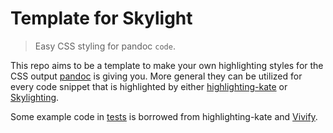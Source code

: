 # Template for Skylight

> Easy CSS styling for pandoc `code`.

This repo aims to be a template to make your own highlighting styles for the CSS output [pandoc](https://pandoc.org) is giving you.
More general they can be utilized for every code snippet that is highlighted by either [highlighting-kate](https://github.com/jgm/highlighting-kate) or [Skylighting](https://github.com/jgm/skylighting).

Some example code in [tests](/tests) is borrowed from highlighting-kate and [Vivify](http://bytefluent.com/devify/).